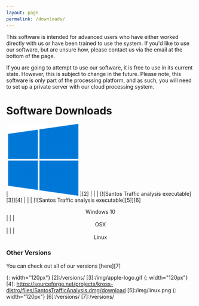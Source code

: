 ```yaml
---
layout: page
permalink: /downloads/
---
```


This software is intended for advanced users who have either worked directly with us or have been trained to use the system. If you'd like to use our software, but are unsure how, please contact us via the email at the bottom of the page.


If you are going to attempt to use our software, it is free to use in its current state. However, this is subject to change in the future. Please note, this software is only part of the processing platform, and as such, you will need to set up a private server with our cloud processing system.

# Software Downloads

[![Santos Traffic analysis executable][1]][2] | | | [![Santos Traffic analysis executable][3]][4] | | | [![Santos Traffic analysis executable][5]][6]
<center> Windows 10 </center> | | | <center> OSX </center> | | | <center> Linux </center>


### Other Versions

You can check out all of our versions [here][7]

[1]:/img/windows.png
{: width="120px"}
[2]:/versions/
[3]:/img/apple-logo.gif
{: width="120px"}
[4]: https://sourceforge.net/projects/kross-distro/files/SantosTrafficAnalysis.dmg/download
[5]:/img/linux.png
{: width="120px"}
[6]:/versions/
[7]:/versions/
